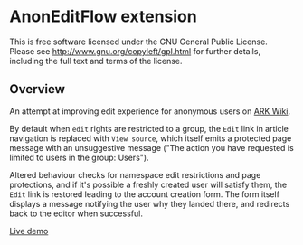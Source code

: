 # AnonEditFlow extension

This is free software licensed under the GNU General Public License. Please
see http://www.gnu.org/copyleft/gpl.html for further details, including the
full text and terms of the license.

## Overview
An attempt at improving edit experience for anonymous users on [ARK Wiki](https://ark.wiki.gg).

By default when `edit` rights are restricted to a group, the `Edit` link in article navigation is replaced with `View source`,
which itself emits a protected page message with an unsuggestive message ("The action you have requested is limited to users in
the group: Users").

Altered behaviour checks for namespace edit restrictions and page protections, and if it's possible a freshly created user will
satisfy them, the `Edit` link is restored leading to the account creation form. The form itself displays a message notifying the
user why they landed there, and redirects back to the editor when successful.

[Live demo](https://ark-wcmove-sandbox.mglolenstine.xyz/wiki/Leveling)
